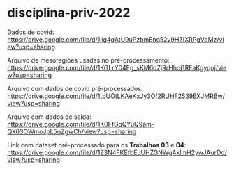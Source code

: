 # disciplina-priv-2022

Dados de covid: https://drive.google.com/file/d/1jig4gAtU9uPzbmEnq52v9HZIXRPgVdMz/view?usp=sharing

Arquivo de mesoregiões usadas no pré-processamento: https://drive.google.com/file/d/1KGLrY04Eg_sKM6dZjRrHhoGREaKgyqoj/view?usp=sharing

Arquivo com dados de covid pré-processados: https://drive.google.com/file/d/1tpUOtLKAeKxJy3Of2RUHF2539EXJMRBw/view?usp=sharing

Arquivo com dados de saída: https://drive.google.com/file/d/1K0FfGqQYuQ9am-QX63OWmoJpL5qZgwCh/view?usp=sharing

Link com dataset pré-processado para os **Trabalhos 03** e **04**: https://drive.google.com/file/d/1Z3N4FKEfbEJUHZGNWgAklmH2ywJAurDd/view?usp=sharing
